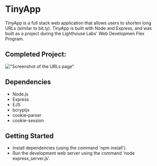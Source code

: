 # TinyApp

TinyApp is a full stack web application that allows users to shorten long URLs (similar to bit.ly). TinyApp is built with Node and Express, and was built as a project during the Lighthouse Labs' Web Developmen Flex Program.

## Completed Project:

!["Screenshot of the URLs page"](/tinyapp/TinyAppURLShot.png)

## Dependencies

- Node.js
- Express
- EJS
- bcryptjs
- cookie-parser
- cookie-session

## Getting Started

- Install dependencies (using the command 'npm install').
- Run the development web server using the command 'node express_server.js'.